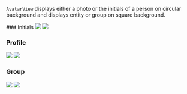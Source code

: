 `AvatarView` displays either a photo or the initials of a person on circular background and displays entity or group on square background.

<DisplayToggle onText="Dark" offText="Light" label="Theme Switcher">
### Initials

<img className="off" src="https://res-1.cdn.office.net/files/fabric-cdn-prod_20221209.001/fabric-website/images/controls/ios/updated/img_avatar_02_initials.png?text=LightMode" />
<img className="on" src="https://res-1.cdn.office.net/files/fabric-cdn-prod_20221209.001/fabric-website/images/controls/ios/updated/img_avatar_02_initials_dark.png?text=DarkMode" />

### Profile

<img className="off" src="https://res-1.cdn.office.net/files/fabric-cdn-prod_20221209.001/fabric-website/images/controls/ios/updated/img_avatar_01_profilepicture_light.png?text=LightMode" />
<img className="on" src="https://res-1.cdn.office.net/files/fabric-cdn-prod_20221209.001/fabric-website/images/controls/ios/updated/img_avatar_01_profilepicture_dark.png?text=DarkMode" />

### Group

<img className="off" src="https://res-1.cdn.office.net/files/fabric-cdn-prod_20221209.001/fabric-website/images/controls/ios/updated/img_avatar_03_groups_light.png?text=LightMode" />
<img className="on" src="https://res-1.cdn.office.net/files/fabric-cdn-prod_20221209.001/fabric-website/images/controls/ios/updated/img_avatar_03_groups_dark.png?text=DarkMode" />

</DisplayToggle>
